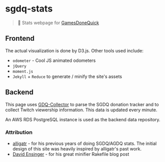# sgdq-stats
> :space_invader: Stats webpage for [GamesDoneQuick](gamesdonequick.com)

## Frontend
The actual visualization is done by D3.js. Other tools used include: 

* `odometer` - Cool JS animated odometers
* `jQuery`
* `moment.js`
* `Jekyll` + `Reduce` to generate / minify the site's assets

## Backend
This page uses [GDQ-Collector](https://github.com/bcongdon/gdq-collector) to parse the SGDQ donation tracker and to collect Twitch viewership information. This data is updated every minute.

An AWS RDS PostgreSQL instance is used as the backend data repository.

### Attribution
* [alligatr](http://alligatr.co.uk/) - for his previous years of doing SGDQ/AGDQ stats. The initial design of this site was heavily inspired by alligatr's past work.
* [David Ensinger](http://davidensinger.com/2013/08/how-i-use-reduce-to-minify-and-optimize-assets-for-production/) - for his great minifier Rakefile blog post
